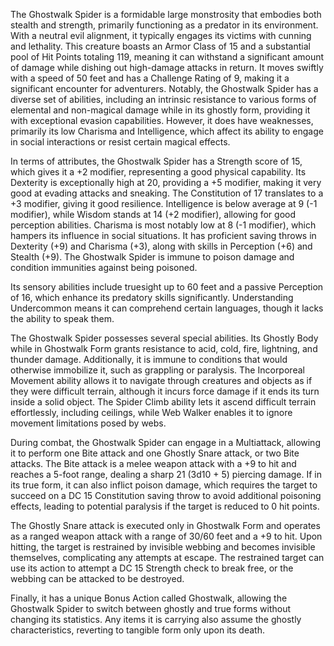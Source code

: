 The Ghostwalk Spider is a formidable large monstrosity that embodies both stealth and strength, primarily functioning as a predator in its environment. With a neutral evil alignment, it typically engages its victims with cunning and lethality. This creature boasts an Armor Class of 15 and a substantial pool of Hit Points totaling 119, meaning it can withstand a significant amount of damage while dishing out high-damage attacks in return. It moves swiftly with a speed of 50 feet and has a Challenge Rating of 9, making it a significant encounter for adventurers. Notably, the Ghostwalk Spider has a diverse set of abilities, including an intrinsic resistance to various forms of elemental and non-magical damage while in its ghostly form, providing it with exceptional evasion capabilities. However, it does have weaknesses, primarily its low Charisma and Intelligence, which affect its ability to engage in social interactions or resist certain magical effects.

In terms of attributes, the Ghostwalk Spider has a Strength score of 15, which gives it a +2 modifier, representing a good physical capability. Its Dexterity is exceptionally high at 20, providing a +5 modifier, making it very good at evading attacks and sneaking. The Constitution of 17 translates to a +3 modifier, giving it good resilience. Intelligence is below average at 9 (-1 modifier), while Wisdom stands at 14 (+2 modifier), allowing for good perception abilities. Charisma is most notably low at 8 (-1 modifier), which hampers its influence in social situations. It has proficient saving throws in Dexterity (+9) and Charisma (+3), along with skills in Perception (+6) and Stealth (+9). The Ghostwalk Spider is immune to poison damage and condition immunities against being poisoned.

Its sensory abilities include truesight up to 60 feet and a passive Perception of 16, which enhance its predatory skills significantly. Understanding Undercommon means it can comprehend certain languages, though it lacks the ability to speak them.

The Ghostwalk Spider possesses several special abilities. Its Ghostly Body while in Ghostwalk Form grants resistance to acid, cold, fire, lightning, and thunder damage. Additionally, it is immune to conditions that would otherwise immobilize it, such as grappling or paralysis. The Incorporeal Movement ability allows it to navigate through creatures and objects as if they were difficult terrain, although it incurs force damage if it ends its turn inside a solid object. The Spider Climb ability lets it ascend difficult terrain effortlessly, including ceilings, while Web Walker enables it to ignore movement limitations posed by webs.

During combat, the Ghostwalk Spider can engage in a Multiattack, allowing it to perform one Bite attack and one Ghostly Snare attack, or two Bite attacks. The Bite attack is a melee weapon attack with a +9 to hit and reaches a 5-foot range, dealing a sharp 21 (3d10 + 5) piercing damage. If in its true form, it can also inflict poison damage, which requires the target to succeed on a DC 15 Constitution saving throw to avoid additional poisoning effects, leading to potential paralysis if the target is reduced to 0 hit points.

The Ghostly Snare attack is executed only in Ghostwalk Form and operates as a ranged weapon attack with a range of 30/60 feet and a +9 to hit. Upon hitting, the target is restrained by invisible webbing and becomes invisible themselves, complicating any attempts at escape. The restrained target can use its action to attempt a DC 15 Strength check to break free, or the webbing can be attacked to be destroyed.

Finally, it has a unique Bonus Action called Ghostwalk, allowing the Ghostwalk Spider to switch between ghostly and true forms without changing its statistics. Any items it is carrying also assume the ghostly characteristics, reverting to tangible form only upon its death.